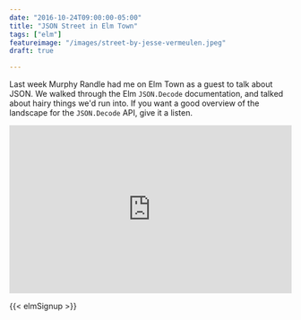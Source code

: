 ```yaml
---
date: "2016-10-24T09:00:00-05:00"
title: "JSON Street in Elm Town"
tags: ["elm"]
featureimage: "/images/street-by-jesse-vermeulen.jpeg"
draft: true

---
```


Last week Murphy Randle had me on Elm Town as a guest to talk about JSON.
We walked through the Elm `JSON.Decode` documentation, and talked about hairy things we'd run into.
If you want a good overview of the landscape for the `JSON.Decode` API, give it a listen.

<!--more-->

<iframe src="https://cast.rocks/player/6039/JSON-Street--Elm-Town--Episode-3-.mp3?episodeTitle=JSON%20Street%2C%20Elm%20Town%20(Episode%203)&podcastTitle=Elm%20Town&episodeDate=October%2021st%2C%202016&imageURL=https%3A%2F%2Fcast.rocks%2Fhosting%2F6039%2Ffeeds%2F8YSE5.jpg" width="100%" height="300px" style="border: none"></iframe>

{{< elmSignup >}}
